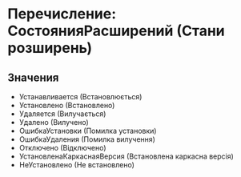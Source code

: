 ﻿# Перечисление: СостоянияРасширений (Стани розширень)

## Значения

- Устанавливается (Встановлюється)
- Установлено (Встановлено)
- Удаляется (Вилучається)
- Удалено (Вилучено)
- ОшибкаУстановки (Помилка установки)
- ОшибкаУдаления (Помилка вилучення)
- Отключено (Відключено)
- УстановленаКаркаснаяВерсия (Встановлена каркасна версія)
- НеУстановлено (Не встановлено)

